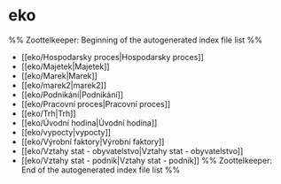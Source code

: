 # eko
%% Zoottelkeeper: Beginning of the autogenerated index file list  %%
-  [[eko/Hospodarsky proces|Hospodarsky proces]]
-  [[eko/Majetek|Majetek]]
-  [[eko/Marek|Marek]]
-  [[eko/marek2|marek2]]
-  [[eko/Podnikání|Podnikání]]
-  [[eko/Pracovní proces|Pracovní proces]]
-  [[eko/Trh|Trh]]
-  [[eko/Úvodní hodina|Úvodní hodina]]
-  [[eko/vypocty|vypocty]]
-  [[eko/Výrobní faktory|Výrobní faktory]]
-  [[eko/Vztahy stat - obyvatelstvo|Vztahy stat - obyvatelstvo]]
-  [[eko/Vztahy stat - podnik|Vztahy stat - podnik]]
%% Zoottelkeeper: End of the autogenerated index file list  %%
